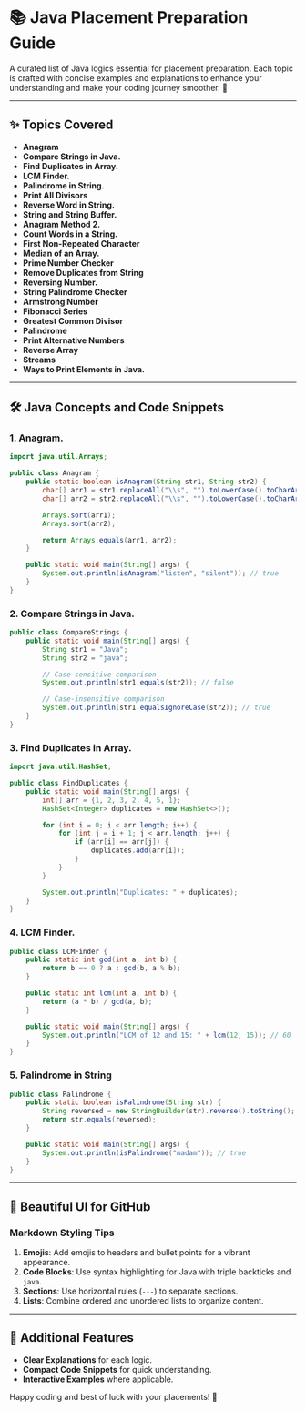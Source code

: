 # 📚 Java Placement Preparation Guide

A curated list of Java logics essential for placement preparation. Each topic is crafted with concise examples and explanations to enhance your understanding and make your coding journey smoother. 🚀

---

## ✨ Topics Covered

- **Anagram**
- **Compare Strings in Java.**
- **Find Duplicates in Array.**
- **LCM Finder.**
- **Palindrome in String.**
- **Print All Divisors**
- **Reverse Word in String.**
- **String and String Buffer.**
- **Anagram Method 2.**
- **Count Words in a String.**
- **First Non-Repeated Character**
- **Median of an Array.**
- **Prime Number Checker**
- **Remove Duplicates from String**
- **Reversing Number.**
- **String Palindrome Checker**
- **Armstrong Number**
- **Fibonacci Series**
- **Greatest Common Divisor**
- **Palindrome**
- **Print Alternative Numbers**
- **Reverse Array**
- **Streams**
- **Ways to Print Elements in Java.**

---

## 🛠️ Java Concepts and Code Snippets

### 1. **Anagram.**
```java
import java.util.Arrays;

public class Anagram {
    public static boolean isAnagram(String str1, String str2) {
        char[] arr1 = str1.replaceAll("\\s", "").toLowerCase().toCharArray();
        char[] arr2 = str2.replaceAll("\\s", "").toLowerCase().toCharArray();

        Arrays.sort(arr1);
        Arrays.sort(arr2);

        return Arrays.equals(arr1, arr2);
    }

    public static void main(String[] args) {
        System.out.println(isAnagram("listen", "silent")); // true
    }
}
```

### 2. **Compare Strings in Java.**
```java
public class CompareStrings {
    public static void main(String[] args) {
        String str1 = "Java";
        String str2 = "java";

        // Case-sensitive comparison
        System.out.println(str1.equals(str2)); // false

        // Case-insensitive comparison
        System.out.println(str1.equalsIgnoreCase(str2)); // true
    }
}
```

### 3. **Find Duplicates in Array.**
```java
import java.util.HashSet;

public class FindDuplicates {
    public static void main(String[] args) {
        int[] arr = {1, 2, 3, 2, 4, 5, 1};
        HashSet<Integer> duplicates = new HashSet<>();

        for (int i = 0; i < arr.length; i++) {
            for (int j = i + 1; j < arr.length; j++) {
                if (arr[i] == arr[j]) {
                    duplicates.add(arr[i]);
                }
            }
        }

        System.out.println("Duplicates: " + duplicates);
    }
}
```

### 4. **LCM Finder.**
```java
public class LCMFinder {
    public static int gcd(int a, int b) {
        return b == 0 ? a : gcd(b, a % b);
    }

    public static int lcm(int a, int b) {
        return (a * b) / gcd(a, b);
    }

    public static void main(String[] args) {
        System.out.println("LCM of 12 and 15: " + lcm(12, 15)); // 60
    }
}
```

### 5. **Palindrome in String**
```java
public class Palindrome {
    public static boolean isPalindrome(String str) {
        String reversed = new StringBuilder(str).reverse().toString();
        return str.equals(reversed);
    }

    public static void main(String[] args) {
        System.out.println(isPalindrome("madam")); // true
    }
}
```

---

## 🎨 Beautiful UI for GitHub

### Markdown Styling Tips
1. **Emojis**: Add emojis to headers and bullet points for a vibrant appearance.
2. **Code Blocks**: Use syntax highlighting for Java with triple backticks and `java`.
3. **Sections**: Use horizontal rules (`---`) to separate sections.
4. **Lists**: Combine ordered and unordered lists to organize content.

---

## 🌟 Additional Features
- **Clear Explanations** for each logic.
- **Compact Code Snippets** for quick understanding.
- **Interactive Examples** where applicable.

Happy coding and best of luck with your placements! 🎉
